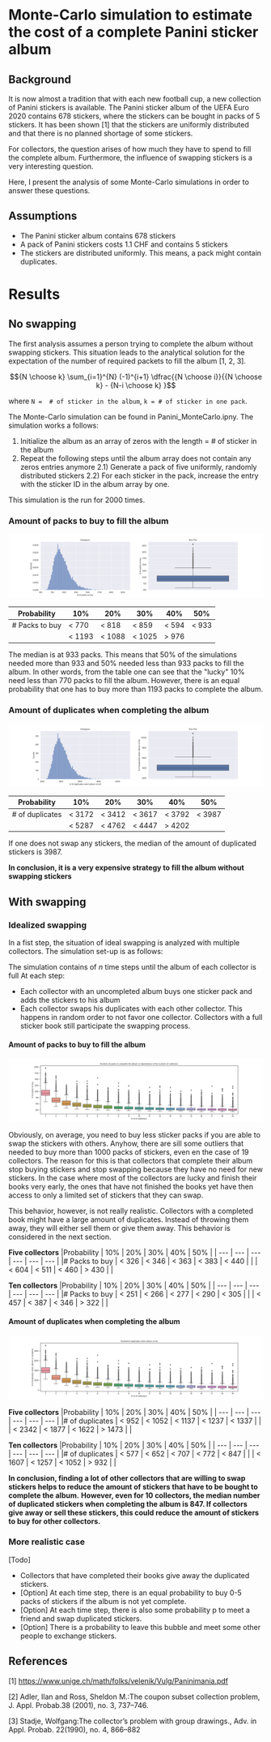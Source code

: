 # Monte-Carlo simulation to estimate the cost of a complete Panini sticker album

## Background
It is now almost a tradition that with each new football cup, a new collection of Panini stickers is available. The Panini sticker album of the UEFA Euro 2020
contains 678 stickers, where the stickers can be bought in packs of 5 stickers. It has been shown [1] that the stickers are uniformly distributed and that there is no planned shortage of some stickers.

For collectors, the question arises of how much they have to spend to fill the complete album. Furthermore, the influence of swapping stickers is a very interesting question. 

Here, I present the analysis of some Monte-Carlo simulations in order to answer these questions.


## Assumptions
- The Panini sticker album contains 678 stickers
- A pack of Panini stickers costs 1.1 CHF and contains 5 stickers
- The stickers are distributed uniformly. This means, a pack might contain duplicates.

# Results

## No swapping
The first analysis assumes a person trying to complete the album without swapping stickers. This situation leads to the analytical solution for the expectation of the number of required packets to fill the album [1, 2, 3].

```math
{N \choose k} \sum_{i=1}^{N} (-1)^{i+1} \dfrac{{N \choose i}}{{N \choose k} - {N-i \choose k} }
```
where `N =  # of sticker in the album`, `k = # of sticker in one pack`.

The Monte-Carlo simulation can be found in Panini_MonteCarlo.ipny. The simulation works a follows:

1) Initialize the album as an array of zeros with the length = # of sticker in the album
2) Repeat the following steps until the album array does not contain any zeros entries anymore
	2.1) Generate a pack of five uniformly, randomly distributed stickers 
	2.2) For each sticker in the pack, increase the entry with the sticker ID in the album array by one.

This simulation is the run for 2000 times. 

### Amount of packs to buy to fill the album
![No_of_Packs](img/no_swapping/no_of_packs.png)

|Probability | 10% | 20% | 30% | 40% | 50% | 
| --- | --- | --- | --- | --- | --- |
|# Packs to buy | < 770 | < 818 | < 859 | < 594 | < 933 |
|  | < 1193 | < 1088 | < 1025 | > 976 |  |

The median is at 933 packs. This means that 50% of the simulations needed more than 933 and 50% needed less than 933 packs to fill the album. In other words, from the table one can see that the "lucky" 10% need less than 770 packs to 
fill the album. However, there is an equal probability that one has to buy more than 1193 packs to complete the album.

### Amount of duplicates when completing the album

![No_of_Duplicates](img/no_swapping/no_of_duplicates.png)

|Probability | 10% | 20% | 30% | 40% | 50% | 
| --- | --- | --- | --- | --- | --- |
|# of duplicates | < 3172 | < 3412 | < 3617 | < 3792 | < 3987 |
| | < 5287 | < 4762 | < 4447 | > 4202 |  |

If one does not swap any stickers, the median of the amount of duplicated stickers is 3987. 

**In conclusion, it is a very expensive strategy to fill the album without swapping stickers**

## With swapping

### Idealized swapping
In a fist step, the situation of ideal swapping is analyzed with multiple collectors. The simulation set-up is as follows:

The simulation contains of *n* time steps until the album of each collector is full
At each step:
- Each collector with an uncompleted album buys one sticker pack and adds the stickers to his album
- Each collector swaps his duplicates with each other collector. This happens in random order to not favor one collector. Collectors with a full sticker book still participate the swapping process.

#### Amount of packs to buy to fill the album
![No_of_Packs](img/swapping/no_of_packs_swapping.png)

Obviously, on average, you need to buy less sticker packs if you are able to swap the stickers with others. Anyhow, there are sill some outliers that needed to buy more than 1000 packs of stickers, even en the case of 19 collectors.
The reason for this is that collectors that complete their album stop buying stickers and stop swapping because they have no need for new stickers. In the case where most of the collectors are lucky and finish their books very early, the ones that have not finished the books yet have
then access to only a limited set of stickers that they can swap.

This behavior, however, is not really realistic. Collectors with a completed book might have a large amount of duplicates. Instead of throwing them away, they will either sell them or give them away. This behavior is considered in the next section.

**Five collectors**
|Probability | 10% | 20% | 30% | 40% | 50% | 
| --- | --- | --- | --- | --- | --- |
|# Packs to buy | < 326 | < 346 | < 363 | < 383 | < 440 |
|  | < 604 | < 511 | < 460 | > 430 |  |

**Ten collectors**
|Probability | 10% | 20% | 30% | 40% | 50% | 
| --- | --- | --- | --- | --- | --- |
|# Packs to buy | < 251 | < 266 | < 277 | < 290 | < 305 |
|  | < 457 | < 387 | < 346 | > 322 |  |

#### Amount of duplicates when completing the album

![No_of_Duplicates](img/swapping/no_of_duplicates_swapping.png)

**Five collectors**
|Probability | 10% | 20% | 30% | 40% | 50% | 
| --- | --- | --- | --- | --- | --- |
|# of duplicates | < 952 | < 1052 | < 1137 | < 1237 | < 1337 |
| | < 2342 | < 1877 | < 1622 | > 1473 |  |

**Ten collectors**
|Probability | 10% | 20% | 30% | 40% | 50% | 
| --- | --- | --- | --- | --- | --- |
|# of duplicates | < 577 | < 652 | < 707 | < 772 | < 847 |
| | < 1607 | < 1257 | < 1052 | > 932 |  |


**In conclusion, finding a lot of other collectors that are willing to swap stickers helps to reduce the amount of stickers that have to be bought to complete the album.**
**However, even for 10 collectors, the median number of duplicated stickers when completing the album is 847. If collectors give away or sell these stickers, this could reduce the amount of stickers to buy for other collectors.**


### More realistic case

[Todo]
- Collectors that have completed their books give away the duplicated stickers. 
- [Option] At each time step, there is an equal probability to buy 0-5 packs of stickers if the album is not yet complete.
- [Option] At each time step, there is also some probability p to meet a friend and swap duplicated stickers.
- [Option] There is a probability to leave this bubble and meet some other people to exchange stickers.

## References
[1] https://www.unige.ch/math/folks/velenik/Vulg/Paninimania.pdf

[2] Adler, Ilan and Ross, Sheldon M.:The  coupon  subset  collection  problem, J. Appl. Probab.38 (2001), no. 3, 737–746.

[3] Stadje, Wolfgang:The  collector’s  problem  with  group  drawings., Adv. in Appl. Probab. 22(1990), no. 4, 866–882